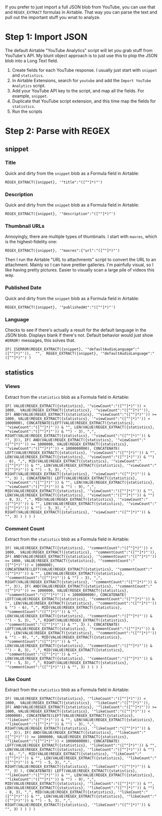 If you prefer to just import a full JSON blob from YouTube, you can use that and `REGEX_EXTRACT` formulas in Airtable. That way you can parse the text and pull out the important stuff you wnat to analyze.

# Step 1: Import JSON

The default Airtable "YouTube Analytics" script will let you grab stuff from YouTube's API. My blunt object approach is to just use this to plop the JSON blob into a Long Text field. 

1. Create fields for each YouTube response. I usually just start with `snippet` and `statistics`.
2. In Airtable Extensions, search for `youtube` and add the `Import YouTube Analytics` script.
3. Add your YouTube API key to the script, and map all the fields. For example, `snippet`.
4. Duplicate that YouTube script extension, and this time map the fields for `statistics`.
5. Run the scripts

# Step 2: Parse with REGEX

## snippet

### Title
Quick and dirty from the `snippet` blob as a Formula field in Airtable:

`REGEX_EXTRACT({snippet}, '"title":"([^"]*)"')`

### Description

Quick and dirty from the `snippet` blob as a Formula field in Airtable:

`REGEX_EXTRACT({snippet}, '"description":"([^"]*)"')`

### Thumbnail URLs

Annoyingly, there are multiple types of thumbnails. I start with `maxres`, which is the highest-fidelity one:

`REGEX_EXTRACT({snippet}, '"maxres":{"url":"([^"]*)"')`

Then I run the Airtable "URL to attachments" script to convert the URL to an attachment. Mainly so I can have prettier galleries. I'm painfully visual, so I like having pretty pictures. Easier to visually scan a large pile of videos this way.

### Published Date

Quick and dirty from the `snippet` blob as a Formula field in Airtable:

`REGEX_EXTRACT({snippet}, '"publishedAt":"([^"]*)"')`

### Language

Checks to see if there's actually a result for the default language in the JSON blob. Displays blank if there's not. Default behavior would just show `#ERROR!` messages, this solves that.

`IF(
    ISERROR(REGEX_EXTRACT({snippet}, '"defaultAudioLanguage":"([^"]*)"')), 
    "", 
    REGEX_EXTRACT({snippet}, '"defaultAudioLanguage":"([^"]*)"')
)
`


## statistics

### Views

Extract from the `statistics` blob as a Formula field in Airtable:

`IF(
    VALUE(REGEX_EXTRACT({statistics}, '"viewCount":"([^"]*)"')) < 1000, 
    VALUE(REGEX_EXTRACT({statistics}, '"viewCount":"([^"]*)"')),
    IF(
        AND(VALUE(REGEX_EXTRACT({statistics}, '"viewCount":"([^"]*)"')) >= 1000, VALUE(REGEX_EXTRACT({statistics}, '"viewCount":"([^"]*)"')) < 1000000),
        CONCATENATE(LEFT(VALUE(REGEX_EXTRACT({statistics}, '"viewCount":"([^"]*)"')) & "", LEN(VALUE(REGEX_EXTRACT({statistics}, '"viewCount":"([^"]*)"')) & "") - 3), ",", RIGHT(VALUE(REGEX_EXTRACT({statistics}, '"viewCount":"([^"]*)"')) & "", 3)),
        IF(
            AND(VALUE(REGEX_EXTRACT({statistics}, '"viewCount":"([^"]*)"')) >= 1000000, VALUE(REGEX_EXTRACT({statistics}, '"viewCount":"([^"]*)"')) < 1000000000),
            CONCATENATE(
                LEFT(VALUE(REGEX_EXTRACT({statistics}, '"viewCount":"([^"]*)"')) & "", LEN(VALUE(REGEX_EXTRACT({statistics}, '"viewCount":"([^"]*)"')) & "") - 6), ",",
                MID(VALUE(REGEX_EXTRACT({statistics}, '"viewCount":"([^"]*)"')) & "", LEN(VALUE(REGEX_EXTRACT({statistics}, '"viewCount":"([^"]*)"')) & "") - 5, 3), ",",
                RIGHT(VALUE(REGEX_EXTRACT({statistics}, '"viewCount":"([^"]*)"')) & "", 3)
            ),
            CONCATENATE(
                LEFT(VALUE(REGEX_EXTRACT({statistics}, '"viewCount":"([^"]*)"')) & "", LEN(VALUE(REGEX_EXTRACT({statistics}, '"viewCount":"([^"]*)"')) & "") - 9), ",",
                MID(VALUE(REGEX_EXTRACT({statistics}, '"viewCount":"([^"]*)"')) & "", LEN(VALUE(REGEX_EXTRACT({statistics}, '"viewCount":"([^"]*)"')) & "") - 8, 3), ",",
                MID(VALUE(REGEX_EXTRACT({statistics}, '"viewCount":"([^"]*)"')) & "", LEN(VALUE(REGEX_EXTRACT({statistics}, '"viewCount":"([^"]*)"')) & "") - 5, 3), ",",
                RIGHT(VALUE(REGEX_EXTRACT({statistics}, '"viewCount":"([^"]*)"')) & "", 3)
            )
        )
    )
)
`

### Comment Count

Extract from the `statistics` blob as a Formula field in Airtable:

`IF(
    VALUE(REGEX_EXTRACT({statistics}, '"commentCount":"([^"]*)"')) < 1000, 
    VALUE(REGEX_EXTRACT({statistics}, '"commentCount":"([^"]*)"')),
    IF(
        AND(VALUE(REGEX_EXTRACT({statistics}, '"commentCount":"([^"]*)"')) >= 1000, VALUE(REGEX_EXTRACT({statistics}, '"commentCount":"([^"]*)"')) < 1000000),
        CONCATENATE(LEFT(VALUE(REGEX_EXTRACT({statistics}, '"commentCount":"([^"]*)"')) & "", LEN(VALUE(REGEX_EXTRACT({statistics}, '"commentCount":"([^"]*)"')) & "") - 3), ",", RIGHT(VALUE(REGEX_EXTRACT({statistics}, '"commentCount":"([^"]*)"')) & "", 3)),
        IF(
            AND(VALUE(REGEX_EXTRACT({statistics}, '"commentCount":"([^"]*)"')) >= 1000000, VALUE(REGEX_EXTRACT({statistics}, '"commentCount":"([^"]*)"')) < 1000000000),
            CONCATENATE(
                LEFT(VALUE(REGEX_EXTRACT({statistics}, '"commentCount":"([^"]*)"')) & "", LEN(VALUE(REGEX_EXTRACT({statistics}, '"commentCount":"([^"]*)"')) & "") - 6), ",",
                MID(VALUE(REGEX_EXTRACT({statistics}, '"commentCount":"([^"]*)"')) & "", LEN(VALUE(REGEX_EXTRACT({statistics}, '"commentCount":"([^"]*)"')) & "") - 5, 3), ",",
                RIGHT(VALUE(REGEX_EXTRACT({statistics}, '"commentCount":"([^"]*)"')) & "", 3)
            ),
            CONCATENATE(
                LEFT(VALUE(REGEX_EXTRACT({statistics}, '"commentCount":"([^"]*)"')) & "", LEN(VALUE(REGEX_EXTRACT({statistics}, '"commentCount":"([^"]*)"')) & "") - 9), ",",
                MID(VALUE(REGEX_EXTRACT({statistics}, '"commentCount":"([^"]*)"')) & "", LEN(VALUE(REGEX_EXTRACT({statistics}, '"commentCount":"([^"]*)"')) & "") - 8, 3), ",",
                MID(VALUE(REGEX_EXTRACT({statistics}, '"commentCount":"([^"]*)"')) & "", LEN(VALUE(REGEX_EXTRACT({statistics}, '"commentCount":"([^"]*)"')) & "") - 5, 3), ",",
                RIGHT(VALUE(REGEX_EXTRACT({statistics}, '"commentCount":"([^"]*)"')) & "", 3)
            )
        )
    )
)
`

### Like Count

Extract from the `statistics` blob as a Formula field in Airtable:

`IF(
    VALUE(REGEX_EXTRACT({statistics}, '"likeCount":"([^"]*)"')) < 1000, 
    VALUE(REGEX_EXTRACT({statistics}, '"likeCount":"([^"]*)"')),
    IF(
        AND(VALUE(REGEX_EXTRACT({statistics}, '"likeCount":"([^"]*)"')) >= 1000, VALUE(REGEX_EXTRACT({statistics}, '"likeCount":"([^"]*)"')) < 1000000),
        CONCATENATE(LEFT(VALUE(REGEX_EXTRACT({statistics}, '"likeCount":"([^"]*)"')) & "", LEN(VALUE(REGEX_EXTRACT({statistics}, '"likeCount":"([^"]*)"')) & "") - 3), ",", RIGHT(VALUE(REGEX_EXTRACT({statistics}, '"likeCount":"([^"]*)"')) & "", 3)),
        IF(
            AND(VALUE(REGEX_EXTRACT({statistics}, '"likeCount":"([^"]*)"')) >= 1000000, VALUE(REGEX_EXTRACT({statistics}, '"likeCount":"([^"]*)"')) < 1000000000),
            CONCATENATE(
                LEFT(VALUE(REGEX_EXTRACT({statistics}, '"likeCount":"([^"]*)"')) & "", LEN(VALUE(REGEX_EXTRACT({statistics}, '"likeCount":"([^"]*)"')) & "") - 6), ",",
                MID(VALUE(REGEX_EXTRACT({statistics}, '"likeCount":"([^"]*)"')) & "", LEN(VALUE(REGEX_EXTRACT({statistics}, '"likeCount":"([^"]*)"')) & "") - 5, 3), ",",
                RIGHT(VALUE(REGEX_EXTRACT({statistics}, '"likeCount":"([^"]*)"')) & "", 3)
            ),
            CONCATENATE(
                LEFT(VALUE(REGEX_EXTRACT({statistics}, '"likeCount":"([^"]*)"')) & "", LEN(VALUE(REGEX_EXTRACT({statistics}, '"likeCount":"([^"]*)"')) & "") - 9), ",",
                MID(VALUE(REGEX_EXTRACT({statistics}, '"likeCount":"([^"]*)"')) & "", LEN(VALUE(REGEX_EXTRACT({statistics}, '"likeCount":"([^"]*)"')) & "") - 8, 3), ",",
                MID(VALUE(REGEX_EXTRACT({statistics}, '"likeCount":"([^"]*)"')) & "", LEN(VALUE(REGEX_EXTRACT({statistics}, '"likeCount":"([^"]*)"')) & "") - 5, 3), ",",
                RIGHT(VALUE(REGEX_EXTRACT({statistics}, '"likeCount":"([^"]*)"')) & "", 3)
            )
        )
    )
)
`
